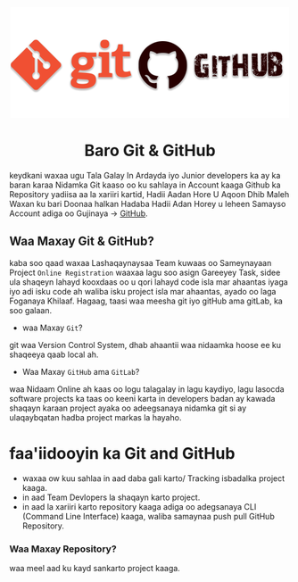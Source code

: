 <p align="center">
  <img width="500" src="./Logo.png" alt="Learn Git and GitHub">
</p>
<h1 align="center">Baro Git & GitHub</h1>
<p align="left">
  keydkani waxaa ugu Tala Galay In Ardayda iyo Junior developers ka ay ka baran karaa Nidamka Git kaaso oo ku sahlaya in Account kaaga Github ka Repository yadiisa aa la xariiri kartid, Hadii Aadan Hore U Aqoon Dhib Maleh Waxan ku bari Doonaa halkan Hadaba Hadii Adan Horey u leheen Samayso Account adiga oo Gujinaya -> <a href="https://github.com/" target="_blank">GitHub</a>.
</p>

## Waa Maxay Git & GitHub?
kaba soo qaad waxaa Lashaqaynaysaa Team kuwaas oo Sameynayaan Project `Online Registration` waaxaa lagu soo asign Gareeyey Task,
sidee ula shaqeyn lahayd kooxdaas oo u qori lahayd code isla mar ahaantas iyaga iyo adi isku code ah waliba isku project isla mar ahaantas, ayado oo laga Foganaya Khilaaf. Hagaag, taasi waa meesha git iyo gitHub ama gitLab, ka soo galaan.
- waa Maxay `Git`?
<p align="left">
git waa Version Control System, dhab ahaantii waa nidaamka hoose ee ku shaqeeya qaab local ah.
</p>

- Waa Maxay `GitHub` ama `GitLab`?
<p align="left">
waa Nidaam Online ah kaas oo logu talagalay in lagu kaydiyo, lagu lasocda software projects ka taas oo keeni karta in developers badan ay kawada shaqayn karaan project ayaka oo adeegsanaya nidamka git si ay ulaqaybqatan hadba project markas la hayaho.
</p>

## <h1 align="left">faa'iidooyin ka Git and GitHub</h1>
- waxaa ow kuu sahlaa in aad daba gali karto/ Tracking isbadalka project kaaga.
- in aad Team Devlopers la shaqayn karto project.
- in aad la xariiri karto repository kaaga adiga oo adegsanaya CLI (Command Line Interface) kaaga, waliba samaynaa push pull GitHub Repository.

<h3 align="left">Waa Maxay Repository?</h3>
waa meel aad ku kayd sankarto project kaaga.
